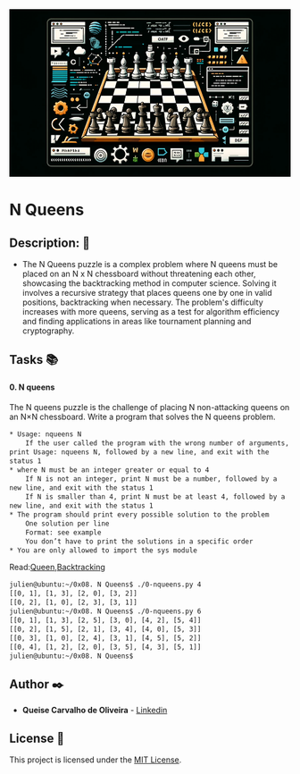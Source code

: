 <img src="https://github.com/Qcarvalhooliveira/holbertonschool-interview/blob/main/nqueens/image/N_Queens.png" width="1000" height="300">

# **N Queens**

## **Description:** :speech_balloon:

* The N Queens puzzle is a complex problem where N queens must be placed on an N x N chessboard without threatening each other, showcasing the backtracking method in computer science. Solving it involves a recursive strategy that places queens one by one in valid positions, backtracking when necessary. The problem's difficulty increases with more queens, serving as a test for algorithm efficiency and finding applications in areas like tournament planning and cryptography.

## **Tasks** :books:

#### **0. N queens**

The N queens puzzle is the challenge of placing N non-attacking queens on an N×N chessboard. Write a program that solves the N queens problem.

    * Usage: nqueens N
        If the user called the program with the wrong number of arguments, print Usage: nqueens N, followed by a new line, and exit with the status 1
    * where N must be an integer greater or equal to 4
        If N is not an integer, print N must be a number, followed by a new line, and exit with the status 1
        If N is smaller than 4, print N must be at least 4, followed by a new line, and exit with the status 1
    * The program should print every possible solution to the problem
        One solution per line
        Format: see example
        You don’t have to print the solutions in a specific order
    * You are only allowed to import the sys module

Read:[Queen](https://en.wikipedia.org/wiki/Queen_%28chess%29),[Backtracking](https://en.wikipedia.org/wiki/Backtracking)

```
julien@ubuntu:~/0x08. N Queens$ ./0-nqueens.py 4
[[0, 1], [1, 3], [2, 0], [3, 2]]
[[0, 2], [1, 0], [2, 3], [3, 1]]
julien@ubuntu:~/0x08. N Queens$ ./0-nqueens.py 6
[[0, 1], [1, 3], [2, 5], [3, 0], [4, 2], [5, 4]]
[[0, 2], [1, 5], [2, 1], [3, 4], [4, 0], [5, 3]]
[[0, 3], [1, 0], [2, 4], [3, 1], [4, 5], [5, 2]]
[[0, 4], [1, 2], [2, 0], [3, 5], [4, 3], [5, 1]]
julien@ubuntu:~/0x08. N Queens$ 
```

## **Author** :black_nib:

* **Queise Carvalho de Oliveira** - [Linkedin](https://www.linkedin.com/in/queise-carvalho-de-oliveira-50359749/)


## License :page_with_curl:
This project is licensed under the [MIT License](https://opensource.org/license/mit/).

